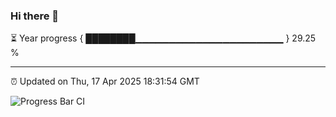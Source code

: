 ### Hi there 👋

⏳ Year progress { ████████▁▁▁▁▁▁▁▁▁▁▁▁▁▁▁▁▁▁▁▁▁▁ } 29.25 %

---

⏰ Updated on Thu, 17 Apr 2025 18:31:54 GMT

![Progress Bar CI](https://github.com/ZhaoGui/ZhaoGui/workflows/Progress%20Bar%20CI/badge.svg)
